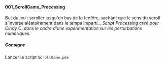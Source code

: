 #### 001_ScrollGame_Processing
But du jeu : scroller jusqu'en bas de la fenêtre, sachant que le sens du scroll s'inverse aléatoirement dans le temps imparti…
*Script Processing créé pour Cindy C. dans le cadre d'une expérimentation sur les perturbations numériques.*

##### Consigne
Lancer le script `ScrollGame.pde`